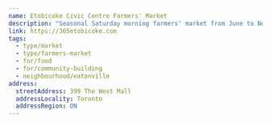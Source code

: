 ```yaml
---
name: Etobicoke Civic Centre Farmers' Market
description: "Seasonal Saturday morning farmers' market from June to November at Etobicoke Civic Centre."
link: https://365etobicoke.com
tags:
  - type/market
  - type/farmers-market
  - for/food
  - for/community-building
  - neighbourhood/eatonville
address:
  streetAddress: 399 The West Mall
  addressLocality: Toronto
  addressRegion: ON
---
```

